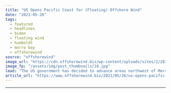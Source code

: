 ```yaml
---
title: "US Opens Pacific Coast for (Floating) Offshore Wind"
date: "2021-05-26"
tags: 
  - featured
  - headlines
  - biden
  - floating wind
  - humboldt
  - morro bay
  - offshorewind
source: "offshorewind"
image_url: "https://cdn.offshorewind.biz/wp-content/uploads/sites/2/2018/08/10110618/windfloat-1_principle-power.jpg"
image_fp: "/assets/img/post_thumbnails/18.jpg"
lead: "The US government has decided to advance areas northwest of Morro Bay and off"
article_url: "https://www.offshorewind.biz/2021/05/26/us-opens-pacific-coast-for-floating-offshore-wind/"
---
```


---
